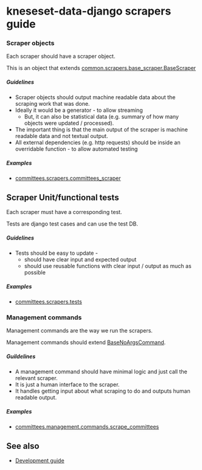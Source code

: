 # kneseset-data-django scrapers guide


### Scraper objects

Each scraper should have a scraper object.

This is an object that extends [common.scrapers.base_scraper.BaseScraper](/django/knesset_data_django/common/scrapers/base_scraper.py)

##### Guidelines

* Scraper objects should output machine readable data about the scraping work that was done.
* Ideally it would be a generator - to allow streaming
  * But, it can also be statistical data (e.g. summary of how many objects were updated / processed).
* The important thing is that the main output of the scraper is machine readable data and not textual output.
* All external dependencies (e.g. http requests) should be inside an overridable function - to allow automated testing

##### Examples

* [committees.scrapers.committees_scraper](/django/knesset_data_django/committees/scrapers/committees_scraper.py)


## Scraper Unit/functional tests

Each scraper must have a corresponding test.

Tests are django test cases and can use the test DB.

##### Guidelines

* Tests should be easy to update -
  * should have clear input and expected output
  * should use reusable functions with clear input / output as much as possible

##### Examples
* [committees.scrapers.tests](/django/knesset_data_django/committees/scrapers/tests.py)


### Management commands

Management commands are the way we run the scrapers.

Management commands should extend [BaseNoArgsCommand](/django/knesset_data_django/common/management_commands/base_no_args_command.py).

##### Guildelines

* A management command should have minimal logic and just call the relevant scraper.
* It is just a human interface to the scraper.
* It handles getting input about what scraping to do and outputs human readable output.

##### Examples

* [committees.management.commands.scrape_committees](/django/knesset_data_django/committees/management/commands/scrape_committees.py)

## See also

* [Development guide](/django/DEVELOPMENT.md)
